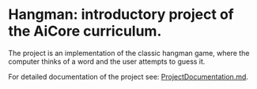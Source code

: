 # Hangman: introductory project of the AiCore curriculum.

The project is an implementation of the classic hangman game, where the computer thinks of a word and the user attempts to guess it.

For detailed documentation of the project see: [ProjectDocumentation.md](https://github.com/tuttonluke/Hangman_project/blob/master/ProjectDocumentation.md).